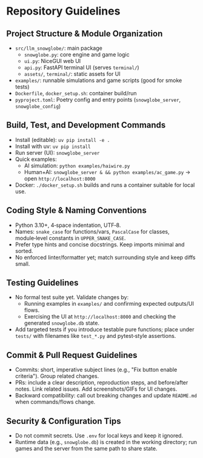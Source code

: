 # Repository Guidelines

## Project Structure & Module Organization
- `src/llm_snowglobe/`: main package
  - `snowglobe.py`: core engine and game logic
  - `ui.py`: NiceGUI web UI
  - `api.py`: FastAPI terminal UI (serves `terminal/`)
  - `assets/`, `terminal/`: static assets for UI
- `examples/`: runnable simulations and game scripts (good for smoke tests)
- `Dockerfile`, `docker_setup.sh`: container build/run
- `pyproject.toml`: Poetry config and entry points (`snowglobe_server`, `snowglobe_config`)

## Build, Test, and Development Commands
- Install (editable): `uv pip install -e .`
- Install with uv: `uv pip install`
- Run server (UI): `snowglobe_server` 
- Quick examples:
  - AI simulation: `python examples/haiwire.py`
  - Human+AI: `snowglobe_server & && python examples/ac_game.py` → open `http://localhost:8000`
- Docker: `./docker_setup.sh` builds and runs a container suitable for local use.

## Coding Style & Naming Conventions
- Python 3.10+, 4‑space indentation, UTF‑8.
- Names: `snake_case` for functions/vars, `PascalCase` for classes, module‑level constants in `UPPER_SNAKE_CASE`.
- Prefer type hints and concise docstrings. Keep imports minimal and sorted.
- No enforced linter/formatter yet; match surrounding style and keep diffs small.

## Testing Guidelines
- No formal test suite yet. Validate changes by:
  - Running examples in `examples/` and confirming expected outputs/UI flows.
  - Exercising the UI at `http://localhost:8000` and checking the generated `snowglobe.db` state.
- Add targeted tests if you introduce testable pure functions; place under `tests/` with filenames like `test_*.py` and pytest‑style assertions.

## Commit & Pull Request Guidelines
- Commits: short, imperative subject lines (e.g., "Fix button enable criteria"). Group related changes.
- PRs: include a clear description, reproduction steps, and before/after notes. Link related issues. Add screenshots/GIFs for UI changes.
- Backward compatibility: call out breaking changes and update `README.md` when commands/flows change.

## Security & Configuration Tips
- Do not commit secrets. Use `.env` for local keys and keep it ignored.
- Runtime data (e.g., `snowglobe.db`) is created in the working directory; run games and the server from the same path to share state.
